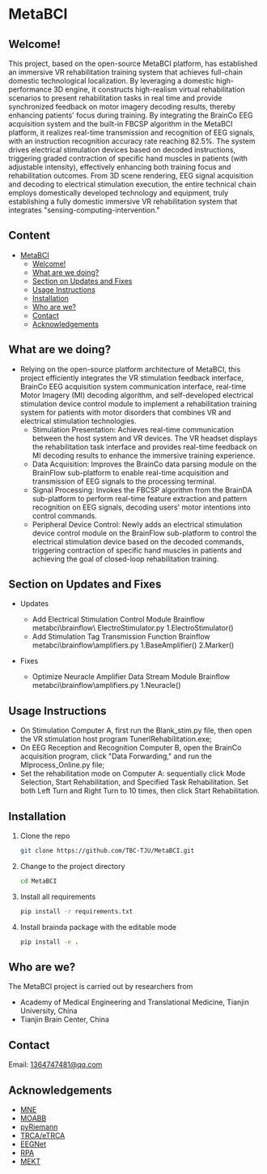 # MetaBCI

## Welcome! 
This project, based on the open-source MetaBCI platform, has established an immersive VR rehabilitation training system that achieves full-chain domestic technological localization. By leveraging a domestic high-performance 3D engine, it constructs high-realism virtual rehabilitation scenarios to present rehabilitation tasks in real time and provide synchronized feedback on motor imagery decoding results, thereby enhancing patients' focus during training. By integrating the BrainCo EEG acquisition system and the built-in FBCSP algorithm in the MetaBCI platform, it realizes real-time transmission and recognition of EEG signals, with an instruction recognition accuracy rate reaching 82.5%. The system drives electrical stimulation devices based on decoded instructions, triggering graded contraction of specific hand muscles in patients (with adjustable intensity), effectively enhancing both training focus and rehabilitation outcomes. From 3D scene rendering, EEG signal acquisition and decoding to electrical stimulation execution, the entire technical chain employs domestically developed technology and equipment, truly establishing a fully domestic immersive VR rehabilitation system that integrates "sensing-computing-intervention."

## Content

- [MetaBCI](#metabci)
  - [Welcome!](#welcome)
  - [What are we doing?](#what-are-we-doing)
  - [Section on Updates and Fixes](#section-on-updates-and-fixes)
  - [Usage Instructions](#usage-instructions)
  - [Installation](#installation)
  - [Who are we?](#who-are-we)
  - [Contact](#contact)
  - [Acknowledgements](#acknowledgements)

## What are we doing?

* Relying on the open-source platform architecture of MetaBCI, this project efficiently integrates the VR stimulation feedback interface, BrainCo EEG acquisition system communication interface, real-time Motor Imagery (MI) decoding algorithm, and self-developed electrical stimulation device control module to implement a rehabilitation training system for patients with motor disorders that combines VR and electrical stimulation technologies.
  - Stimulation Presentation​​: Achieves real-time communication between the host system and VR devices. The VR headset displays the rehabilitation task interface and provides real-time feedback on MI decoding results to enhance the immersive training experience.
  - Data Acquisition​​: Improves the BrainCo data parsing module on the BrainFlow sub-platform to enable real-time acquisition and transmission of EEG signals to the processing terminal.
  - ​​Signal Processing​​: Invokes the FBCSP algorithm from the BrainDA sub-platform to perform real-time feature extraction and pattern recognition on EEG signals, decoding users' motor intentions into control commands.
  - Peripheral Device Control​​: Newly adds an electrical stimulation device control module on the BrainFlow sub-platform to control the electrical stimulation device based on the decoded commands, triggering contraction of specific hand muscles in patients and achieving the goal of closed-loop rehabilitation training.

## Section on Updates and Fixes

* Updates
   - Add Electrical Stimulation Control Module    Brainflow	  metabci\brainflow\ ElectroStimulator.py    1.ElectroStimulator()
   - Add Stimulation Tag Transmission Function    Brainflow	  metabci\brainflow\amplifiers.py    1.BaseAmplifier()  2.Marker()

* Fixes
   - Optimize Neuracle Amplifier Data Stream Module    Brainflow    metabci\brainflow\amplifiers.py    1.Neuracle()
     
##  Usage Instructions

  - On Stimulation Computer A, first run the Blank_stim.py file, then open the VR stimulation host program TunerlRehabilitation.exe;
  - On EEG Reception and Recognition Computer B, open the BrainCo acquisition program, click "Data Forwarding," and run the MIprocess_Online.py file;
  - Set the rehabilitation mode on Computer A: sequentially click Mode Selection, Start Rehabilitation, and Specified Task Rehabilitation. Set both Left Turn and Right Turn to 10 times, then click Start Rehabilitation.




## Installation

1. Clone the repo
   ```sh
   git clone https://github.com/TBC-TJU/MetaBCI.git
   ```
2. Change to the project directory
   ```sh
   cd MetaBCI
   ```
3. Install all requirements
   ```sh
   pip install -r requirements.txt 
   ```
4. Install brainda package with the editable mode
   ```sh
   pip install -e .
   ```
## Who are we?

The MetaBCI project is carried out by researchers from 
- Academy of Medical Engineering and Translational Medicine, Tianjin University, China
- Tianjin Brain Center, China


## Contact

Email: 1364747481@qq.com

## Acknowledgements
- [MNE](https://github.com/mne-tools/mne-python)
- [MOABB](https://github.com/NeuroTechX/moabb)
- [pyRiemann](https://github.com/alexandrebarachant/pyRiemann)
- [TRCA/eTRCA](https://github.com/mnakanishi/TRCA-SSVEP)
- [EEGNet](https://github.com/vlawhern/arl-eegmodels)
- [RPA](https://github.com/plcrodrigues/RPA)
- [MEKT](https://github.com/chamwen/MEKT)
